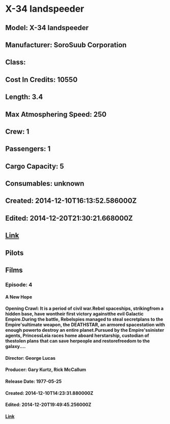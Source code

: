 # X-34 landspeeder
## Model: X-34 landspeeder
## Manufacturer: SoroSuub Corporation
## Class: 
## Cost In Credits: 10550
## Length: 3.4 
## Max Atmosphering Speed: 250
## Crew: 1
## Passengers: 1
## Cargo Capacity: 5
## Consumables: unknown
## Created: 2014-12-10T16:13:52.586000Z
## Edited: 2014-12-20T21:30:21.668000Z
## [Link](https://swapi.dev/api/vehicles/7/)
## Pilots
## Films
### Episode: 4
#### A New Hope
#### Opening Crawl: It is a period of civil war.Rebel spaceships, strikingfrom a hidden base, have wontheir first victory againstthe evil Galactic Empire.During the battle, Rebelspies managed to steal secretplans to the Empire'sultimate weapon, the DEATHSTAR, an armored spacestation with enough powerto destroy an entire planet.Pursued by the Empire'ssinister agents, PrincessLeia races home aboard herstarship, custodian of thestolen plans that can save herpeople and restorefreedom to the galaxy....
#### Director: George Lucas
#### Producer: Gary Kurtz, Rick McCallum
#### Release Date: 1977-05-25
#### Created: 2014-12-10T14:23:31.880000Z
#### Edited: 2014-12-20T19:49:45.256000Z
#### [Link](https://swapi.dev/api/films/1/)